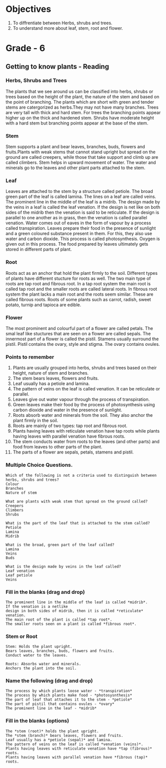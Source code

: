 # Objectives
1. To diffrentiate between Herbs, shrubs and trees.
2. To understand more about leaf, stem, root and flower.

# Grade - 6
## Getting to know plants - Reading

### Herbs, Shrubs and Trees

The plants that we see around us can be classified into herbs, shrubs or trees based on the height of the plant, the nature of the stem and based on the point of branching.
The plants which are short with green and tender stems are catergorized as herbs.They may not have many branches. Trees are very tall with thick and hard stem. For trees the branching points appear higher up on the thick and hardened stem. Shrubs have moderate height with a hard stem but branching points appear at the base of the stem.

### Stem

Stem supports a plant and bear leaves, branches, buds, flowers and fruits.Plants with weak stems that cannot stand upright but spread on the ground are called creepers, while those that take support and climb up are called climbers. Stem helps in upward movement of water. The water and minerals go to the leaves and other plant parts attached to the stem.

### Leaf

Leaves are attached to the stem by a structure called petiole. The broad green part of the leaf is called lamina. The lines on a leaf are called veins. The prominent line in the middle of the leaf is a midrib. The design made by the veins in a leaf is called the leaf venation. If the design is net like on both sides of the midrib then the venation is said to be reticulate. If the design is parallel to one another as in grass, then the venation is called parallel venation. Water comes out of eaves in the form of vapour by a process called transpiration. Leaves prepare their food in the presence of sunlight and a green coloured substance present in them. For this, they also use water and carbon dioxide. This process is called photosynthesis. Oxygen is given out in this process. The food prepared by leaves ultimately gets stored in different parts of plant.

### Root

Roots act as an anchor that hold the plant firmly to the soil. Different types of plants have different stucture for roots as well. The two main type of roots are tap root and fibrous root. In a tap root system the main root is called tap root and the smaller roots are called lateral roots. In fibrous root system the plant lacks a main root and the roots seem similar. These are called fibrous roots. Roots of some plants such as carrot, radish, sweet potato, turnip and tapioca are edible.

### Flower
The most prominent and colourful part of a flower are called petals. The smal leaf like stuctures that are seen on a flower are called sepals. The innermost part of a flower is called the pistil. Stamens usually surround the pistil. Pistil contains the ovary, style and stigma. The ovary contains ovules.

### Points to remember

1. Plants are usually grouped into herbs, shrubs and trees based on their height, nature of stem and branches.
2. The stem bears leaves, flowers and fruits.
3. Leaf usually has a petiole and lamina.
4. The pattern of veins on the leaf is called venation. It can be reticulate or parallel.
5. Leaves give out water vapour through the process of transpiration.
6. Green leaves make their food by the process of photosynthesis using
carbon dioxide and water in the presence of sunlight.
7. Roots absorb water and minerals from the soil. They also anchor the
plant firmly in the soil.
8. Roots are mainly of two types: tap root and fibrous root.
9. Plants having leaves with reticulate venation have tap roots while plants having leaves with parallel venation have fibrous roots.
10. The stem conducts water from roots to the leaves (and other parts) and food from leaves to other parts of the plant.
11. The parts of a flower are sepals, petals, stamens and pistil.

### Multiple Choice Questions.

```
Which of the following is not a criteria used to distinguish between herbs, shrubs and trees?
Colour
Branches
Nature of stem

What are plants with weak stem that spread on the ground called?
Creepers
Climbers
Shrubs

What is the part of the leaf that is attached to the stem called?
Petiole
Lamina
Midrib

What is the broad, green part of the leaf called?
Lamina
Veins
Buds

What is the design made by veins in the leaf called?
Leaf venation
Leaf petiole
Veins

```
### Fill in the blanks (drag and drop)

```
The prominent line in the middle of the leaf is called *midrib*.
If the venation is a netlike 
design in both sides of midrib, then it is called *reticulate* venation.
The main root of the plant is called *tap root*.
The smaller roots seen on a plant is called *fibrous root*.
```
### Stem or Root

```
Stem: Holds the plant upright.
Bears leaves, branches, buds, flowers and fruits.
Conduct water to the leaves.

Roots: Absorbs water and minerals.
Anchors the plant into the soil.

```
### Name the following (drag and drop)

```
The process by which plants loose water - *transpiration*
The process by which plants make food - *photosysnthesis*
The part of leaf that attaches it to the stem - *petiole*
The part of pistil that contains ovules - *ovary*
The prominent line in the leaf - *midrib*
```
### Fill in the blanks (options)

```
The *stem (root)* holds the plant upright.
The *stem (branch)* bears leaves, flowers and fruits.
Leaf usually has a *petiole (sepal)* and lamina.
The pattern of veins on the leaf is called *venation (veins)*. 
Plants having leaves with reticulate venation have *tap (fibrous)* roots.
Plants having leaves with parallel venation have *fibrous (tap)* roots.
```

